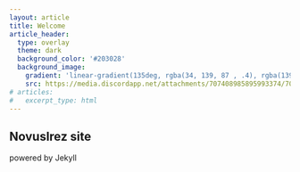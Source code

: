 ```yaml
---
layout: article
title: Welcome
article_header:
  type: overlay
  theme: dark
  background_color: '#203028'
  background_image:
    gradient: 'linear-gradient(135deg, rgba(34, 139, 87 , .4), rgba(139, 34, 139, .4))'
    src: https://media.discordapp.net/attachments/707408985895993374/707437128279261234/RAADE-Vol12_full_cover1.jpg
# articles:
#   excerpt_type: html
---
```


<!-- ![Irushia](https://media.discordapp.net/attachments/707408985895993374/707437128279261234/RAADE-Vol12_full_cover1.jpg) -->

## NovusIrez site
powered by Jekyll